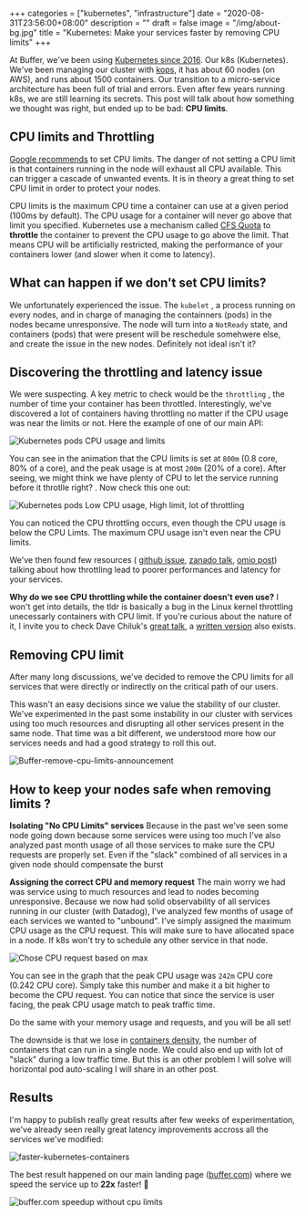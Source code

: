 +++
categories = ["kubernetes", "infrastructure"]
date = "2020-08-31T23:56:00+08:00"
description = ""
draft = false
image = "/img/about-bg.jpg"
title = "Kubernetes: Make your services faster by removing CPU limits"
+++

At Buffer, we've been using [Kubernetes since 2016](https://kubernetes.io/case-studies/buffer/). Our k8s (Kubernetes). We've been managing our cluster with [kops](https://kops.sigs.k8s.io), it has about 60 nodes (on AWS), and runs about 1500 containers. Our transition to a micro-service architecture has been full of trial and errors. Even after few years running k8s, we are still learning its secrets. This post will talk about how something we thought was right, but ended up to be bad: **CPU limits**.

## CPU limits and Throttling
[Google recommends](https://cloud.google.com/blog/products/gcp/kubernetes-best-practices-resource-requests-and-limits) to set CPU limits. The danger of not setting a CPU limit is that containers running in the node will exhaust all CPU available. This can trigger a cascade of unwanted events. It is in theory a great thing to set CPU limit in order to protect your nodes.

CPU limits is the maximum CPU time a container can use at a given period (100ms by default). The CPU usage for a container will never go above that limit you specified. Kubernetes use a mechanism called [CFS Quota](https://en.wikipedia.org/wiki/Completely_Fair_Scheduler) to **throttle** the container to prevent the CPU usage to go above the limit. That means CPU will be artificially restricted, making the performance of your containers lower (and slower when it come to latency).


## What can happen if we don't set CPU limits?
We unfortunately experienced the issue. The `kubelet` , a process running on every nodes, and in charge of managing the containners (pods)  in the nodes became unresponsive. The node will turn into a `NotReady` state, and containers (pods) that were present will be reschedule somehwere else, and create the issue in the new nodes. Definitely not ideal isn't it? 

## Discovering the throttling and latency issue
We were suspecting. A key metric to check would be the `throttling` , the number of time your container has been throttled. Interestingly, we've discovered a lot of containers having throttling no matter if the CPU usage was near the limits or not. 
Here the example of one of our main API:

![Kubernetes pods CPU usage and limits](/img/kubernetes-cpu-limits/cpu-usage-limits.png)

You can see in the animation that the CPU limits is set at `800m` (0.8 core, 80% of a core), and the peak usage is at most `200m` (20% of a core). After seeing, we might think we have plenty of CPU to let the service running before it throtlle right? . Now check this one out: 

![Kubernetes pods Low CPU usage, High limit, lot of throttling](/img/kubernetes-cpu-limits/cpu-throttling-low-usage.gif)

You can noticed the CPU throttling occurs, even though the CPU usage is below the CPU Limts. The maximum CPU usage isn't even near the CPU limits. 

We've then found few resources ( [github issue](https://github.com/kubernetes/kubernetes/issues/67577), [zanado talk](https://www.youtube.com/watch?v=LpFApeaGv7A&feature=youtu.be&t=1204),  [omio post](https://medium.com/omio-engineering/cpu-limits-and-aggressive-throttling-in-kubernetes-c5b20bd8a718)) talking about how throttling lead to poorer performances and latency for your services. 

**Why do we see CPU throttling while the container doesn't even use?**
I won't get into details, the tldr is basically  a bug in the Linux kernel throttling unecessarly containers with CPU limit. If you're curious about the nature of it, I invite you to check Dave Chiluk's [great talk]((https://www.youtube.com/watch?v=UE7QX98-kO0)), a [written version](https://engineering.indeedblog.com/blog/2019/12/unthrottled-fixing-cpu-limits-in-the-cloud/) also exists.
 

## Removing CPU limit
After many long discussions, we've decided to remove the CPU limits for all services that were directly or indirectly on the critical path of our users.

This wasn't an easy decisions since we value the stability of our cluster. We've experimented in the past some instability in our cluster with services using too much resources and disrupting all other services present in the same node.  That time was a bit different, we understood more how our services needs and had a good strategy to roll this out.

![Buffer-remove-cpu-limits-announcement](/img/kubernetes-cpu-limits/unleash-k8s.jpg)

## How to keep your nodes safe when removing limits ?

**Isolating "No CPU Limits" services**
Because in the past we've seen some node going down because some services were using too much 
I've also analyzed past month usage of all those services to make sure the CPU requests are properly set. Even if  the "slack" combined of all services in a given node should compensate the burst 

**Assigning the correct CPU and memory request**
The main worry we had was service using to much resources and lead to nodes becoming unresponsive. 
Because we now had solid observability of all services running in our cluster (with Datadog), I've analyzed few months of usage of each services we wanted to "unbound". I've simply assigned the maximum CPU usage as the CPU request. This will make sure to have allocated space in a node. If k8s won't try to schedule any other service in that node.

![Chose CPU request based on max](/img/kubernetes-cpu-limits/choose-cpu-request-based-on-max.png)

You can see in the graph that the peak CPU usage was `242m` CPU core (0.242 CPU core). Simply take this number and make it a bit higher to become the CPU request. You can notice that since the service is user facing, the peak CPU usage match to peak traffic time. 

Do the same with your memory usage and requests, and you will be all set!

The downside is that we lose in [containers density](https://wiki.openvz.org/WP/Containers_density), the number of containers that can run in a single node. We could also end up with lot of "slack" during a low traffic time. But this is an other problem I will solve will horizontal pod auto-scaling I will share in an other post.

## Results
I'm happy to publish really great results after few weeks of experimentation, we've already seen really great latency improvements accross all the services we've modified:  

![faster-kubernetes-containers](/img/kubernetes-cpu-limits/speedup-no-cpu-limits.png)


The best result happened on our main landing page ([buffer.com](https://buffer.com)) where we speed the service up to **22x** faster! 🚀

![buffer.com speedup without cpu limits](/img/kubernetes-cpu-limits/no-cpu-limit-speedup-buffer-com.jpg)


<!-- ## Is the kernel bug fixed? 
Yes, it should be. We're still seing 


## What are the alternative solutions?
- Upgrade to the that include the patch
- Remove CPU limits
- Use a whole CPU core for each of your container (might not be great if you're looking into getting a high density of container running on a physical server )




EKS : Amazon  fixed the issue on [Dec 2019]( https://github.com/aws/containers-roadmap/issues/175#issuecomment-566785192),  you will need to use an AMI of at least `v20191213` version. 
GKE (Goggle Cloud) : I'm not too sure what's the state of it, but I believe it might have been fixed
kops : If you're using kops <. Recommnend to use 1.16

At Buffer, we're still under, then we could probably reinclude CPU limits. 

Who are affected ? 
https://github.com/kubernetes/kops/issues/8954




o "throttling" they are referring to cfs bandwidth control, nr_throttled in cpu.stat for the cgroup increasing. That is only enabled when cpu limits are enabled.

 the bug fix patches are still in the process of being incorporated into the myriad Linux distributions that someone might be using Kubernetes on.

 This was never an issue for people not using Linux distributions

Buffer: 
Now we use 
https://github.com/kubernetes/kops/blob/c5870ddf17bcc970ea7ba0793173063593ec02bb/channels/stable#L41 


## Takeaways
As for today, the bug has been fixed in the kernel. However 

- Upgrade your distribution if you can. 
- Understand the needs of your services
- Monitor your throttling
- 



-->

